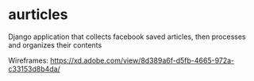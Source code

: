 # aurticles
Django application that collects facebook saved articles, then processes and organizes their contents 

Wireframes: https://xd.adobe.com/view/8d389a6f-d5fb-4665-972a-c33153d8b4da/
